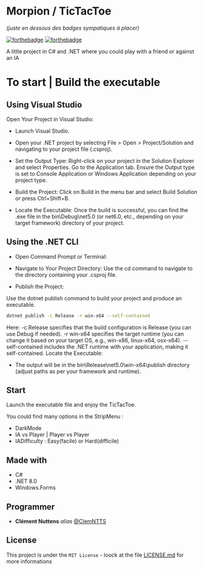 # Morpion / TicTacToe
_(juste en dessous des badges sympatiques à placer)_

[![forthebadge](http://forthebadge.com/images/badges/built-with-love.svg)](https://learn.microsoft.com/fr-fr/dotnet/csharp/tour-of-csharp/)  [![forthebadge](https://forthebadge.com/images/badges/license-mit.svg)](LICENSE.md)

A little project in C# and .NET where you could play with a friend or against an IA

# To start | Build the executable

## Using Visual Studio
Open Your Project in Visual Studio:

- Launch Visual Studio.
- Open your .NET project by selecting File > Open > Project/Solution and navigating to your project file (.csproj).

- Set the Output Type:
Right-click on your project in the Solution Explorer and select Properties.
Go to the Application tab.
Ensure the Output type is set to Console Application or Windows Application depending on your project type.

- Build the Project:
Click on Build in the menu bar and select Build Solution or press Ctrl+Shift+B.

- Locate the Executable:
Once the build is successful, you can find the .exe file in the bin\Debug\net5.0 (or net6.0, etc., depending on your target framework) directory of your project.


## Using the .NET CLI
- Open Command Prompt or Terminal:
- Navigate to Your Project Directory:
Use the cd command to navigate to the directory containing your .csproj file.

- Publish the Project:

Use the dotnet publish command to build your project and produce an executable.
```bash
dotnet publish -c Release -r win-x64 --self-contained
```

Here:
-c Release specifies that the build configuration is Release (you can use Debug if needed).
-r win-x64 specifies the target runtime (you can change it based on your target OS, e.g., win-x86, linux-x64, osx-x64).
--self-contained includes the .NET runtime with your application, making it self-contained.
Locate the Executable:

- The output will be in the bin\Release\net5.0\win-x64\publish directory (adjust paths as per your framework and runtime).

## Start

Launch the executable file and enjoy the TicTacToe.

You could find many options in the StripMenu :
- DarkMode
- IA vs Player | Player vs Player
- IADifficulty : Easy(facile) or Hard(difficile)

## Made with 

- C#
- .NET 8.0
- Windows.Forms

## Programmer

* **Clément Nuttens** _alias_ [@ClemNTTS](https://github.com/ClemNTTS)

## License
This project is under the ``MIT License`` - loock at the file [LICENSE.md](LICENSE.md) for more informations
